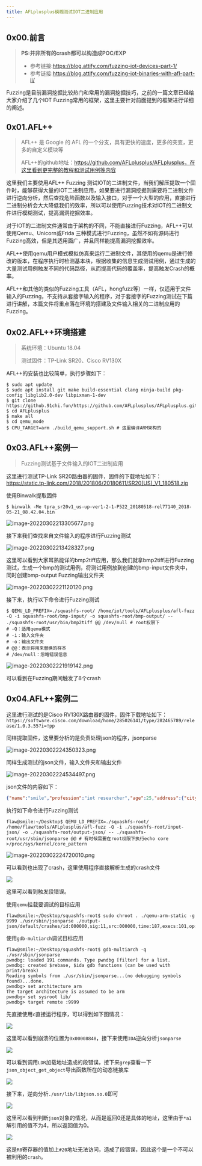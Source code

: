 ```yaml
---
title: AFLplusplus模糊测试IOT二进制应用
---
```

## 0x00.前言

> **PS:并非所有的crash都可以构造成POC/EXP**
> - 参考链接:https://blog.attify.com/fuzzing-iot-devices-part-1/
> - 参考链接:https://blog.attify.com/fuzzing-iot-binaries-with-afl-part-ii/

Fuzzing是目前漏洞挖掘比较热门和常用的漏洞挖掘技巧，之前的一篇文章已经给大家介绍了几个IOT Fuzzing常用的框架，这里主要针对前面提到的框架进行详细的阐述。

## 0x01.AFL++

> AFL++ 是 Google 的 AFL 的一个分支，具有更快的速度，更多的突变，更多的自定义模块等
>
> AFL++的github地址：https://github.com/AFLplusplus/AFLplusplus，在这里看到更完整的教程和测试用例等内容

这里我们主要使用AFL++ Fuzzing 测试IOT的二进制文件，当我们解压提取一个固件时，能够获得大量的IOT二进制应用，如果要进行漏洞挖掘则需要将二进制文件进行逆向分析，然后查找危险函数以及输入接口，对于一个大型的应用，直接进行二进制分析会大大降低我们的效率，所以可以使用Fuzzing技术对IOT的二进制文件进行模糊测试，提高漏洞挖掘效率。

对于IOT的二进制文件通常由于架构的不同，不能直接进行Fuzzing，AFL++可以使用Qemu、Unicorn或Frida 三种模式进行Fuzzing，虽然不如有源码进行Fuzzing高效，但是其适用面广，并且同样能提高漏洞挖掘效率。

AFL++使用qemu用户模式模拟仿真来运行二进制文件，其使用的qemu是进行修改的版本，在程序执行时检测基本块，根据收集的信息生成测试用例，通过生成的大量测试用例触发不同的代码路径，从而提高代码的覆盖率，提高触发Crash的概率。

AFL++和其他的类似的Fuzzing工具（AFL，hongfuzz等）一样，仅适用于文件输入的Fuzzing，不支持从套接字输入的程序，对于套接字的Fuzzing测试在下篇进行讲解，本篇文件将重点落在环境的搭建及文件输入相关的二进制应用的Fuzzing。

## 0x02.AFL++环境搭建

> 系统环境：Ubuntu 18.04
>
> 测试固件：TP-Link SR20、Cisco RV130X

AFL++的安装也比较简单，执行步骤如下：

```shell
$ sudo apt update
$ sudo apt install git make build-essential clang ninja-build pkg-config libglib2.0-dev libpixman-1-dev
$ git clone https://github.91chi.fun/https://github.com/AFLplusplus/AFLplusplus.git
$ cd AFLplusplus
$ make all
$ cd qemu_mode
$ CPU_TARGET=arm ./build_qemu_support.sh # 这里编译ARM架构的
```

## 0x03.AFL++案例一

> Fuzzing测试基于文件输入的IOT二进制应用

这里进行测试TP-Link SR20路由器的固件，固件的下载地址如下：https://static.tp-link.com/2018/201806/20180611/SR20(US)_V1_180518.zip

使用Binwalk提取固件

```shell
$ binwalk -Me tpra_sr20v1_us-up-ver1-2-1-P522_20180518-rel77140_2018-05-21_08.42.04.bin
```

![image-20220302213305677.png](http://img.smile-space.com/image-20220302213305677.png)

接下来我们查找来自文件输入的程序进行Fuzzing测试

![image-20220302213428327.png](http://img.smile-space.com/image-20220302213428327.png)

这里可以看到大家耳熟能详的bmp2tiff应用，那么我们就拿bmp2tiff进行Fuzzing测试，生成一个bmp的测试用例，将测试用例放到创建的bmp-input文件夹中，同时创建bmp-output Fuzzing输出文件夹

![image-20220302221120120.png](http://img.smile-space.com/image-20220302221120120.png)

接下来，执行以下命令进行Fuzzing测试

```shell
$ QEMU_LD_PREFIX=./squashfs-root/ /home/iot/tools/AFLplusplus/afl-fuzz -Q -i squashfs-root/bmp-input/ -o squashfs-root/bmp-output/ -- ./squashfs-root/usr/bin/bmp2tiff @@ /dev/null # root权限下
# -Q：适用qemu模式
# -i：输入文件夹
# -o：输出文件夹
# @@：表示将用来替换的样本
# /dev/null：忽略错误信息
```

![image-20220302221919142.png](http://img.smile-space.com/image-20220302221919142.png)

可以看到在Fuzzing期间触发了8个crash

## 0x04.AFL++案例二

这里进行测试的是Cisco RV130X路由器的固件，固件下载地址如下：`https://software.cisco.com/download/home/285026141/type/282465789/release/1.0.3.55?i=!pp`

同样提取固件，这里要分析的是负责处理json的程序，jsonparse

![image-20220302224350323.png](http://img.smile-space.com/image-20220302224350323.png)

同样生成测试的json文件，输入文件夹和输出文件

![image-20220302224534497.png](http://img.smile-space.com/image-20220302224534497.png)

json文件的内容如下：

```json
{"name":"smile","profession":"iot researcher","age":25,"address":{"city":"Yan Bian","postalCode":0000,"Country":"CN"},"socialProfiles":[{"name":"Twitter","link":"https://twitter.com"},{"name":"Facebook","link":"https://www.facebook.com"}]}
```

执行如下命令进行Fuzzing测试

```shell
flaw@smile:~/Desktop$ QEMU_LD_PREFIX=./squashfs-root/ /home/flaw/tools/AFLplusplus/afl-fuzz -Q -i ./squashfs-root/input-json/ -o ./squashfs-root/output-json/ -- ./squashfs-root/usr/sbin/jsonparse @@ # 有时候需要在root权限下执行echo core >/proc/sys/kernel/core_pattern
```

![image-20220302224720010.png](http://img.smile-space.com/image-20220302224720010.png)

可以看到也出现了crash，这里使用程序直接解析生成的crash文件

![](https://img.smile-space.com/20220504151850.png)

这里可以看到触发段错误。

使用`qemu`挂载要调试的目标应用

```shell
flaw@smile:~/Desktop/squashfs-root$ sudo chroot . ./qemu-arm-static -g 9999 ./usr/sbin/jsonparse ./output-json/default/crashes/id:000000,sig:11,src:000000,time:187,execs:101,op:havoc,rep:16
```

使用`gdb-multiarch`调试目标应用

```shell
flaw@smile:~/Desktop/squashfs-root$ gdb-multiarch -q ./usr/sbin/jsonparse
pwndbg: loaded 191 commands. Type pwndbg [filter] for a list.
pwndbg: created $rebase, $ida gdb functions (can be used with print/break)
Reading symbols from ./usr/sbin/jsonparse...(no debugging symbols found)...done.
pwndbg> set architecture arm
The target architecture is assumed to be arm
pwndbg> set sysroot lib/
pwndbg> target remote :9999
```

先直接使用`c`直接运行程序，可以得到如下图情况：

![](https://img.smile-space.com/20220504163023.png)

这里可以看到崩溃的位置为`0x00008848`，接下来使用`IDA`逆向分析`jsonparse`

![](https://img.smile-space.com/20220504163145.png)

可以看到调用`LDR`加载地址造成的段错误，接下来`grep`查看一下`json_object_get_object`导出函数所在的动态链接库

![](https://img.smile-space.com/20220504163304.png)

接下来，逆向分析`./usr/lib/libjson.so.0`即可

![](https://img.smile-space.com/20220504163346.png)

这里可以看到判断`json`对象的情况，从而是返回0还是具体的地址，这里由于`*a1`解引用的值不为4，所以返回值为0。

![](https://img.smile-space.com/20220504163526.png)

这是`R0`寄存器的值加上`#20`地址无法访问，造成了段错误，因此这个是一个不可以被利用的`crash`。

